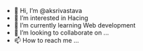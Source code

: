 - 👋 Hi, I’m @aksrivastava
- 👀 I’m interested in Hacing
- 🌱 I’m currently learning Web development
- 💞️ I’m looking to collaborate on ...
- 📫 How to reach me ...

<!---
aksrivastava/aksrivastava is a ✨ special ✨ repository because its `README.md` (this file) appears on your GitHub profile.
You can click the Preview link to take a look at your changes.
--->

